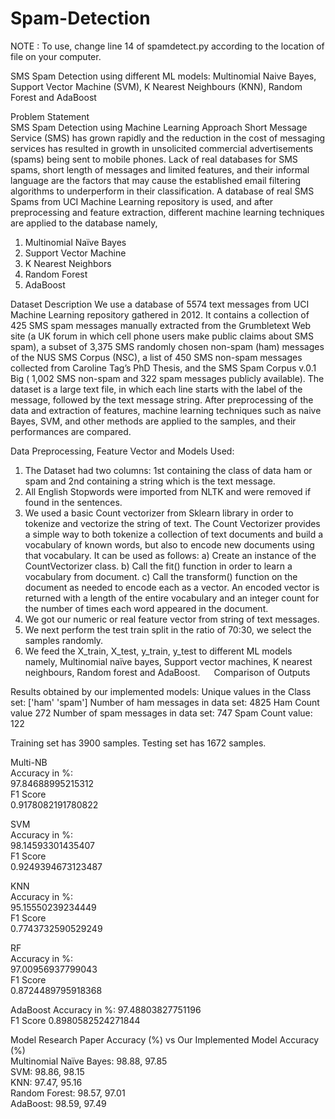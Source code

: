 # Spam-Detection

NOTE : To use, change line 14 of spamdetect.py according to the location of file on your computer.

SMS Spam Detection using different ML models: Multinomial Naive Bayes, Support Vector Machine (SVM), K Nearest Neighbours (KNN), Random Forest and AdaBoost

Problem Statement  
SMS Spam Detection using Machine Learning Approach
Short Message Service (SMS) has grown rapidly and the reduction in the cost of messaging services has resulted in growth in unsolicited commercial advertisements (spams) being sent to mobile phones. Lack of real databases for SMS spams, short length of messages and limited features, and their informal language are the factors that may cause the established email filtering algorithms to underperform in their classification. A database of real SMS Spams from UCI Machine Learning repository is used, and after preprocessing and feature extraction, different machine learning techniques are applied to the database namely,
1)	Multinomial Naïve Bayes
2)	Support Vector Machine
3)	K Nearest Neighbors
4)	Random Forest
5)	AdaBoost  

Dataset Description 
We use a database of 5574 text messages from UCI Machine Learning repository gathered in 2012. It contains a collection of 425 SMS spam messages manually extracted from the Grumbletext Web site (a UK forum in which cell phone users make public claims about SMS spam), a subset of 3,375 SMS randomly chosen non-spam (ham) messages of the NUS SMS Corpus (NSC), a list of 450 SMS non-spam messages collected from Caroline Tag’s PhD Thesis, and the SMS Spam Corpus v.0.1 Big ( 1,002 SMS non-spam and 322 spam messages publicly available). The dataset is a large text file, in which each line starts with the label of the message, followed by the text message string. After preprocessing of the data and extraction of features, machine learning techniques such as naive Bayes, SVM, and other methods are applied to the samples, and their performances are compared.

Data Preprocessing, Feature Vector and Models Used:  

1)	The Dataset had two columns: 1st containing the class of data ham or spam and 2nd containing a string which is the text message.
2)	All English Stopwords were imported from NLTK and were removed if found in the sentences.
3)	We used a basic Count vectorizer from Sklearn library in order to tokenize and vectorize the string of text. The Count Vectorizer provides a simple way to both tokenize a collection of text documents and build a vocabulary of known words, but also to encode new documents using that vocabulary.
It can be used as follows:
a)	Create an instance of the CountVectorizer class.
b)	Call the fit() function in order to learn a vocabulary from document.
c)	Call the transform() function on the document as needed to encode each as a vector.
An encoded vector is returned with a length of the entire vocabulary and an integer count for the number of times each word appeared in the document.
4)	 We got our numeric or real feature vector from string of text messages.
5)	 We next perform the test train split in the ratio of 70:30, we select the samples randomly.
6)	We feed the X_train, X_test, y_train, y_test to different ML models namely, Multinomial naïve bayes, Support vector machines, K nearest neighbours, Random forest and AdaBoost.
 
Comparison of Outputs   

Results obtained by our implemented models:
Unique values in the Class set:  ['ham' 'spam']
Number of ham messages in data set: 4825
Ham Count value 272
Number of spam messages in data set: 747
Spam Count value: 122

Training set has 3900 samples.
Testing set has 1672 samples.  

Multi-NB  
Accuracy in %:  
97.84688995215312  
F1 Score  
0.9178082191780822  
  
SVM  
Accuracy in %:  
98.14593301435407  
F1 Score  
0.9249394673123487  
  
KNN  
Accuracy in %:  
95.15550239234449  
F1 Score  
0.7743732590529249  
  
RF  
Accuracy in %:  
97.00956937799043  
F1 Score  
0.8724489795918368  
  
AdaBoost
Accuracy in %:
97.48803827751196  
F1 Score
0.8980582524271844

 


Model	Research Paper Accuracy (%) vs	Our Implemented Model Accuracy (%)  
Multinomial Naïve Bayes:	98.88, 97.85  
SVM:	98.86,	98.15  
KNN:	97.47,	95.16  
Random Forest:	98.57,	97.01  
AdaBoost:	98.59,	97.49

